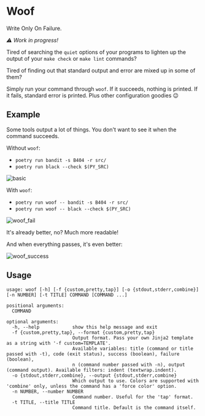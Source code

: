 # Woof

Write Only On Failure.

*:warning: Work in progress!*

Tired of searching the `quiet` options of your programs
to lighten up the output of your `make check` or `make lint` commands?

Tired of finding out that standard output and error are mixed up in some of them?

Simply run your command through `woof`. If it succeeds, nothing is printed. If it fails, standard error is printed.
Plus other configuration goodies :wink:

## Example

Some tools output a lot of things. You don't want to see it when the command succeeds.

Without `woof`:

- `poetry run bandit -s B404 -r src/`
- `poetry run black --check $(PY_SRC)`

![basic](https://user-images.githubusercontent.com/3999221/79385294-a2a0e080-7f68-11ea-827d-f72134a02eef.png)

With `woof`:

- `poetry run woof -- bandit -s B404 -r src/`
- `poetry run woof -- black --check $(PY_SRC)`

![woof_fail](https://user-images.githubusercontent.com/3999221/79385302-a5033a80-7f68-11ea-98cd-1f4148629724.png)

It's already better, no? Much more readable!

And when everything passes, it's even better:

![woof_success](https://user-images.githubusercontent.com/3999221/79385308-a59bd100-7f68-11ea-8012-90cbe9e0ac08.png)

## Usage

```
usage: woof [-h] [-f {custom,pretty,tap}] [-o {stdout,stderr,combine}] [-n NUMBER] [-t TITLE] COMMAND [COMMAND ...]

positional arguments:
  COMMAND

optional arguments:
  -h, --help            show this help message and exit
  -f {custom,pretty,tap}, --format {custom,pretty,tap}
                        Output format. Pass your own Jinja2 template as a string with '-f custom=TEMPLATE'.
                        Available variables: title (command or title passed with -t), code (exit status), success (boolean), failure (boolean),
                        n (command number passed with -n), output (command output). Available filters: indent (textwrap.indent).
  -o {stdout,stderr,combine}, --output {stdout,stderr,combine}
                        Which output to use. Colors are supported with 'combine' only, unless the command has a 'force color' option.
  -n NUMBER, --number NUMBER
                        Command number. Useful for the 'tap' format.
  -t TITLE, --title TITLE
                        Command title. Default is the command itself.
```
